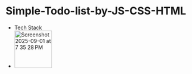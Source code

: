 # Simple-Todo-list-by-JS-CSS-HTML
- Tech Stack 
- <img width="100" height="100" alt="Screenshot 2025-09-01 at 7 35 28 PM" src="https://github.com/user-attachments/assets/e556b0f8-8c1f-4295-9dcb-c3b75b20aa30" />

